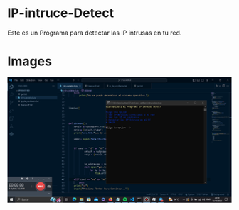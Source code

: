 # IP-intruce-Detect
Este es un Programa para detectar las IP intrusas en tu red.


<h1>Images</h1>
 <img src="ss.jpg" alt="Program">
